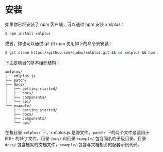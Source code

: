 # 安装

如果你已经安装了 npm 客户端，可以通过 npm 安装 xmlplus：

```bash
$ npm install xmlplus
```

或者，你也可以通过 git 和 npm 使用如下的命令来安装：

```bash
$ git clone https://github.com/qudou/xmlplus.git && cd xmlplus && npm install
```

下面是项目的基本组织结构：

```
xmlplus/
├── xmlplus.js
├── patch/
├── docs/
│   ├── getting-started/
│   ├── docs/
│   ├── components/
│   └── api/
└── example/
    ├── getting-started/
    ├── docs/
    ├── components/
    └── api/
```

在根目录 `xmlplus/` 下，xmlplus.js 是源文件，`patch/` 下的两个文件是适用于 IE9+ 的补丁文件。目录 `docs/` 和目录 `example/` 包含同名的子级目录。目录 `docs/` 包含框架的文档文件，`example/` 包含与文档相关的配套示例代码。